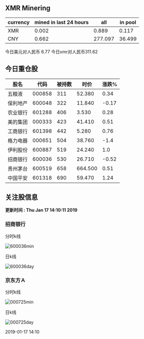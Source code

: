 ## XMR Minering

|currency|mined in last 24 hours|all|in pool|
|---|---|---|---|
|XMR|0.002|0.889|0.117|
|CNY|0.662|277.097|36.499|

今日美元对人民币 6.77	今日xmr对人民币311.62


## 今日重仓股 

|股名|代码|被持数|时价|涨跌%|
|---|---|---|---|---|
|五粮液|000858|311|52.380|0.34|
|保利地产|600048|322|11.840|-0.17|
|农业银行|601288|406|3.530|0.28|
|美的集团|000333|423|41.410|0.51|
|工商银行|601398|442|5.280|0.76|
|格力电器|000651|504|38.760|-1.4|
|伊利股份|600887|519|24.240|1.0|
|招商银行|600036|530|26.710|-0.52|
|贵州茅台|600519|658|664.500|0.51|
|中国平安|601318|690|59.470|1.24|

## 关注股信息
**更新时间 : Thu Jan 17 14:10:11 2019**
### 招商银行 
分时k线

![600036min](http://image.sinajs.cn/newchart/min/n/sh600036.gif)

日k线

![600036day](http://image.sinajs.cn/newchart/daily/n/sh600036.gif)

### 京东方Ａ 
分时k线

![000725min](http://image.sinajs.cn/newchart/min/n/sz000725.gif)

日k线

![000725day](http://image.sinajs.cn/newchart/daily/n/sz000725.gif)

2019-01-17 14:10